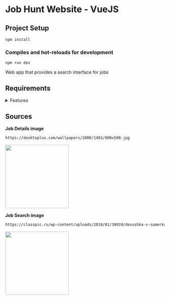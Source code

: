 # Job Hunt Website - VueJS

## Project Setup

```npm
npm install
```
### Compiles and hot-reloads for development

```npm
npm run dev
```

Web app that provides a search interface for jobs

## Requirements

<details> <summary> Features </summary>

- [x] Fetch job data from a mock API, using the JSON Provided to you.
- [x] Use VueJS to implement the front-end functionality.
- [x] Use Tailwind CSS,
- [x] Use Bootstrap, or a framework that you are comfortable with to make the web page mobile responsive.
- [x] Implement a search bar that allows the user to search for jobs by title. 
- [x] The search results should update dynamically as the user types.
- [x] Implement a dropdown for the Sort By field, with options to filter by highest salary and latest date. 
- [x] The search results should dynamically change on selection.
- [ ] Implement checkboxes that allow the user to filter the search results by category.
- [x] The categories should be fetched dynamically from the API data. 
- [x] The search results should dynamically change on selection.



<details><summary> Use VueJS to implement the front-end functionality. </summary>
<details> <summary> Job Search: </summary> 

- [x] Search by Job title
- [x] Sort by Date
- [x] Category sorting 
- [x] Display Job specifications: title, job ID - <span style="background-color: #FF0000"> not provided </span> , salary, posted <span style="background-color:#FFFF00"> X </span> days ago

</details>

<details> <summary> Job Details: </summary>

 Display the selected job in new page:
  
**1 Box**

  - [x] Job title
  - [x] Job ID - <span style="background-color: #FF0000"> not provided </span> 
  - [x] Location
  - [x] Salary
  - [x] Posted <span style="background-color:#FFFF00"> X </span> days ago

**2 Box**

- [x] Job description
- [x] Apply button

</details>

</details>

</details>

## Sources

**Job Details image**

```html
https://desktoplux.com/wallpapers/2000/1481/800x500.jpg
```

<kbd>
<img src="https://desktoplux.com/wallpapers/2000/1481/800x500.jpg" width="200"/></kbd>

**Job Search image**

```html
https://classpic.ru/wp-content/uploads/2018/01/30919/devushka-v-sumerkah-derzhit-na-vytjanutyh-rukah-bengalskij-ogon.jpg
```

<kbd>
<img src="https://classpic.ru/wp-content/uploads/2018/01/30919/devushka-v-sumerkah-derzhit-na-vytjanutyh-rukah-bengalskij-ogon.jpg" width="200" /></kbd>
